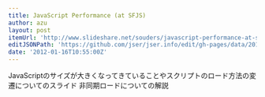 ```yaml
---
title: JavaScript Performance (at SFJS)
author: azu
layout: post
itemUrl: 'http://www.slideshare.net/souders/javascript-performance-at-sfjs'
editJSONPath: 'https://github.com/jser/jser.info/edit/gh-pages/data/2012/01/index.json'
date: '2012-01-16T10:55:00Z'
---
```

JavaScriptのサイズが大きくなってきていることやスクリプトのロード方法の変遷についてのスライド
非同期ロードについての解説
